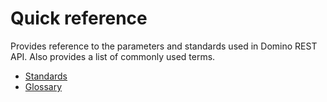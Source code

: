 # Quick reference

Provides reference to the parameters and standards used in Domino REST API. Also provides a list of commonly used terms.

- [Standards](standards.md)
- [Glossary](glossary.md)
